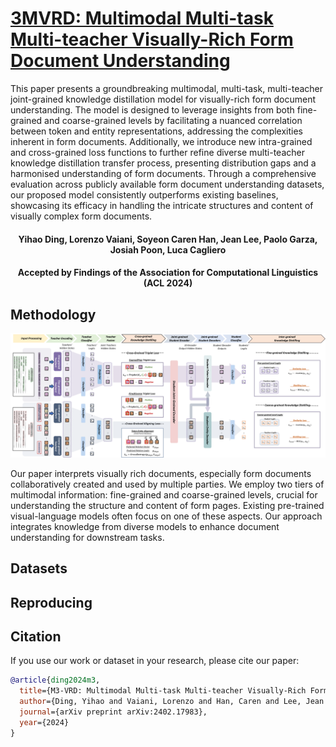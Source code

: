 # [3MVRD: Multimodal Multi-task Multi-teacher Visually-Rich Form Document Understanding](https://arxiv.org/abs/2402.17983)
This paper presents a groundbreaking multimodal, multi-task, multi-teacher joint-grained knowledge distillation model for visually-rich form document understanding. The model is designed to leverage insights from both fine-grained and coarse-grained levels by facilitating a nuanced correlation between token and entity representations, addressing the complexities inherent in form documents. Additionally, we introduce new intra-grained and cross-grained loss functions to further refine diverse multi-teacher knowledge distillation transfer process, presenting distribution gaps and a harmonised understanding of form documents. Through a comprehensive evaluation across publicly available form document understanding datasets, our proposed model consistently outperforms existing baselines, showcasing its efficacy in handling the intricate structures and content of visually complex form documents. 

#### <div align="center"> Yihao Ding, Lorenzo Vaiani, Soyeon Caren Han, Jean Lee, Paolo Garza, Josiah Poon, Luca Cagliero </div>
#### <div align="center"> Accepted by Findings of the Association for Computational Linguistics (ACL 2024) </div>
## Methodology
<p align="center"><img src="figures/mmm_architecture.png" width="750" /></p>

Our paper interprets visually rich documents, especially form documents collaboratively created and used by multiple parties. We employ two tiers of multimodal information: fine-grained and coarse-grained levels, crucial for understanding the structure and content of form pages. Existing pre-trained visual-language models often focus on one of these aspects. Our approach integrates knowledge from diverse models to enhance document understanding for downstream tasks.

## Datasets

## Reproducing

## Citation

If you use our work or dataset in your research, please cite our paper:

```bibtex
@article{ding2024m3,
  title={M3-VRD: Multimodal Multi-task Multi-teacher Visually-Rich Form Document Understanding},
  author={Ding, Yihao and Vaiani, Lorenzo and Han, Caren and Lee, Jean and Garza, Paolo and Poon, Josiah and Cagliero, Luca},
  journal={arXiv preprint arXiv:2402.17983},
  year={2024}
}


